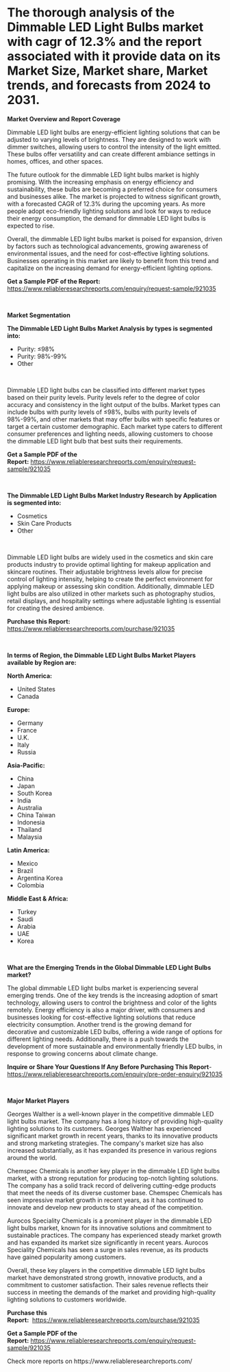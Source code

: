 <p><h1>The thorough analysis of the Dimmable LED Light Bulbs market with cagr of  12.3% and the report associated with it provide data on its Market Size, Market share, Market trends, and forecasts from 2024 to 2031.</h1></p><p><strong>Market Overview and Report Coverage</strong></p>
<p><p>Dimmable LED light bulbs are energy-efficient lighting solutions that can be adjusted to varying levels of brightness. They are designed to work with dimmer switches, allowing users to control the intensity of the light emitted. These bulbs offer versatility and can create different ambiance settings in homes, offices, and other spaces.</p><p>The future outlook for the dimmable LED light bulbs market is highly promising. With the increasing emphasis on energy efficiency and sustainability, these bulbs are becoming a preferred choice for consumers and businesses alike. The market is projected to witness significant growth, with a forecasted CAGR of 12.3% during the upcoming years. As more people adopt eco-friendly lighting solutions and look for ways to reduce their energy consumption, the demand for dimmable LED light bulbs is expected to rise.</p><p>Overall, the dimmable LED light bulbs market is poised for expansion, driven by factors such as technological advancements, growing awareness of environmental issues, and the need for cost-effective lighting solutions. Businesses operating in this market are likely to benefit from this trend and capitalize on the increasing demand for energy-efficient lighting options.</p></p>
<p><strong>Get a Sample PDF of the Report:</strong> <a href="https://www.reliableresearchreports.com/enquiry/request-sample/921035">https://www.reliableresearchreports.com/enquiry/request-sample/921035</a></p>
<p>&nbsp;</p>
<p><strong>Market Segmentation</strong></p>
<p><strong>The Dimmable LED Light Bulbs Market Analysis by types is segmented into:</strong></p>
<p><ul><li>Purity: ≤98%</li><li>Purity: 98%-99%</li><li>Other</li></ul></p>
<p>&nbsp;</p>
<p><p>Dimmable LED light bulbs can be classified into different market types based on their purity levels. Purity levels refer to the degree of color accuracy and consistency in the light output of the bulbs. Market types can include bulbs with purity levels of ≤98%, bulbs with purity levels of 98%-99%, and other markets that may offer bulbs with specific features or target a certain customer demographic. Each market type caters to different consumer preferences and lighting needs, allowing customers to choose the dimmable LED light bulb that best suits their requirements.</p></p>
<p><strong>Get a Sample PDF of the Report:</strong>&nbsp;<a href="https://www.reliableresearchreports.com/enquiry/request-sample/921035">https://www.reliableresearchreports.com/enquiry/request-sample/921035</a></p>
<p>&nbsp;</p>
<p><strong>The Dimmable LED Light Bulbs Market Industry Research by Application is segmented into:</strong></p>
<p><ul><li>Cosmetics</li><li>Skin Care Products</li><li>Other</li></ul></p>
<p>&nbsp;</p>
<p><p>Dimmable LED light bulbs are widely used in the cosmetics and skin care products industry to provide optimal lighting for makeup application and skincare routines. Their adjustable brightness levels allow for precise control of lighting intensity, helping to create the perfect environment for applying makeup or assessing skin condition. Additionally, dimmable LED light bulbs are also utilized in other markets such as photography studios, retail displays, and hospitality settings where adjustable lighting is essential for creating the desired ambience.</p></p>
<p><strong>Purchase this Report:</strong>&nbsp; <a href="https://www.reliableresearchreports.com/purchase/921035">https://www.reliableresearchreports.com/purchase/921035</a></p>
<p>&nbsp;</p>
<p><strong>In terms of Region, the Dimmable LED Light Bulbs Market Players available by Region are:</strong></p>
<p>
    <p> <strong> North America: </strong>
        <ul>
            <li>United States</li>
            <li>Canada</li>
        </ul>
        </p> 
    <p> <strong> Europe: </strong>
        <ul>
            <li>Germany</li>
            <li>France</li>
            <li>U.K.</li>
            <li>Italy</li>
            <li>Russia</li>
        </ul>
        </p> 
    <p> <strong> Asia-Pacific: </strong>
        <ul>
            <li>China</li>
            <li>Japan</li>
            <li>South Korea</li>
            <li>India</li>
            <li>Australia</li>
            <li>China Taiwan</li>
            <li>Indonesia</li>
            <li>Thailand</li>
            <li>Malaysia</li>
        </ul>
        </p> 
    <p> <strong> Latin America: </strong>
        <ul>
            <li>Mexico</li>
            <li>Brazil</li>
            <li>Argentina Korea</li>
            <li>Colombia</li>
        </ul>
        </p> 
    <p> <strong> Middle East & Africa: </strong>
        <ul>
            <li>Turkey</li>
            <li>Saudi</li>
            <li>Arabia</li>
            <li>UAE</li>
            <li>Korea</li>
        </ul>
    </p>
    </p>
<p>&nbsp;</p>
<p><strong>What are the Emerging Trends in the Global Dimmable LED Light Bulbs market?</strong></p>
<p><p>The global dimmable LED light bulbs market is experiencing several emerging trends. One of the key trends is the increasing adoption of smart technology, allowing users to control the brightness and color of the lights remotely. Energy efficiency is also a major driver, with consumers and businesses looking for cost-effective lighting solutions that reduce electricity consumption. Another trend is the growing demand for decorative and customizable LED bulbs, offering a wide range of options for different lighting needs. Additionally, there is a push towards the development of more sustainable and environmentally friendly LED bulbs, in response to growing concerns about climate change.</p></p>
<p><strong>Inquire or Share Your Questions If Any Before Purchasing This Report</strong>- <a href="https://www.reliableresearchreports.com/enquiry/pre-order-enquiry/921035">https://www.reliableresearchreports.com/enquiry/pre-order-enquiry/921035</a></p>
<p>&nbsp;</p>
<p><strong>Major Market Players</strong></p>
<p><p>Georges Walther is a well-known player in the competitive dimmable LED light bulbs market. The company has a long history of providing high-quality lighting solutions to its customers. Georges Walther has experienced significant market growth in recent years, thanks to its innovative products and strong marketing strategies. The company's market size has also increased substantially, as it has expanded its presence in various regions around the world.</p><p>Chemspec Chemicals is another key player in the dimmable LED light bulbs market, with a strong reputation for producing top-notch lighting solutions. The company has a solid track record of delivering cutting-edge products that meet the needs of its diverse customer base. Chemspec Chemicals has seen impressive market growth in recent years, as it has continued to innovate and develop new products to stay ahead of the competition.</p><p>Aurocos Speciality Chemicals is a prominent player in the dimmable LED light bulbs market, known for its innovative solutions and commitment to sustainable practices. The company has experienced steady market growth and has expanded its market size significantly in recent years. Aurocos Speciality Chemicals has seen a surge in sales revenue, as its products have gained popularity among customers.</p><p>Overall, these key players in the competitive dimmable LED light bulbs market have demonstrated strong growth, innovative products, and a commitment to customer satisfaction. Their sales revenue reflects their success in meeting the demands of the market and providing high-quality lighting solutions to customers worldwide.</p></p>
<p><strong>Purchase this Report:</strong>&nbsp;&nbsp;<a href="https://www.reliableresearchreports.com/purchase/921035">https://www.reliableresearchreports.com/purchase/921035</a></p>
<p></p>
<p><strong>Get a Sample PDF of the Report:</strong>&nbsp;<a href="https://www.reliableresearchreports.com/enquiry/request-sample/921035">https://www.reliableresearchreports.com/enquiry/request-sample/921035</a></p>
<p>Check more reports on https://www.reliableresearchreports.com/</p>